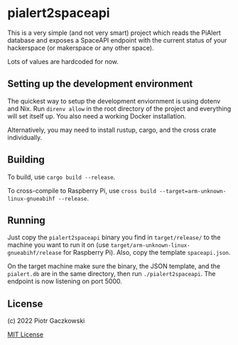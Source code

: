 # pialert2spaceapi

This is a very simple (and not very smart) project which reads the PiAlert
database and exposes a SpaceAPI endpoint with the current status of your
hackerspace (or makerspace or any other space).

Lots of values are hardcoded for now.

## Setting up the development environment

The quickest way to setup the development enviornment is using dotenv and Nix.
Run `direnv allow` in the root directory of the project and everything will
set itself up. You also need a working Docker installation.

Alternatively, you may need to install rustup, cargo, and the cross crate
individually.

## Building

To build, use `cargo build --release`.

To cross-compile to Raspberry Pi, use
`cross build --target=arm-unknown-linux-gnueabihf --release`.

## Running

Just copy the `pialert2spaceapi` binary you find in `target/release/` to the
machine you want to run it on (use
`target/arm-unknown-linux-gnueabihf/release` for Raspberry Pi). Also, copy
the template `spaceapi.json`.

On the target machine make sure the binary, the JSON template, and the
`pialert.db` are in the same directory, then run `./pialert2spaceapi`.
The endpoint is now listening on port 5000.

## License

(c) 2022 Piotr Gaczkowski

[MIT License](https://choosealicense.com/licenses/mit/)
